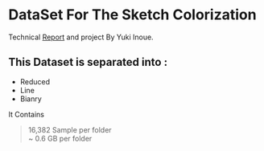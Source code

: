 # DataSet For The Sketch Colorization  
  Technical [Report](http://cs231n.stanford.edu/reports/2017/pdfs/425.pdf) 
and project By Yuki Inoue. 

## This Dataset is separated into :

 * Reduced       
 * Line     
 * Bianry   

 It Contains  
 > 16,382 Sample per folder  
 > ~ 0.6 GB per folder

